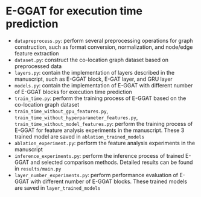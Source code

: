 # E-GGAT for execution time prediction
- `datapreprocess.py`: perform several preprocessing operations for graph construction, such as format conversion, normalization, and node/edge feature extraction
- `dataset.py`: construct the co-location graph dataset based on preprocessed data
- `layers.py`: contain the implementation of layers described in the manuscript, such as E-GGAT block, E-GAT layer, and GRU layer
- `models.py`: contain the implementation of E-GGAT with different number of E-GGAT blocks for execution time prediction
- `train_time.py`: perform the training process of E-GGAT based on the co-location graph dataset
- `train_time_without_gpu_features.py`, `train_time_without_hyperparameter_features.py`, `train_time_without_model_features.py`: perform the training process of E-GGAT for feature analysis experiments in the manuscript. These 3 trained model are saved in `ablation_trained_models`
- `ablation_experiment.py`: perform the feature analysis experiments in the manuscript
- `inference_experiments.py`: perform the inference process of trained E-GGAT and selected comparison methods. Detailed results can be found in `results/main.py`
- `layer_number_experiments.py`: perform performance evaluation of E-GGAT with different number of E-GGAT blocks. These trained models are saved in `layer_trained_models`
